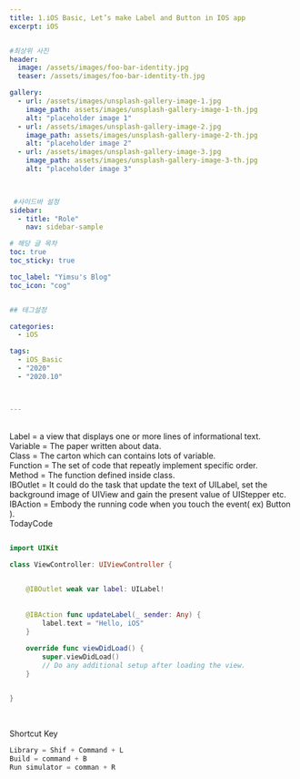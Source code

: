 ```yaml
---
title: 1.iOS Basic, Let’s make Label and Button in IOS app
excerpt: iOS


#최상위 사진
header:
  image: /assets/images/foo-bar-identity.jpg
  teaser: /assets/images/foo-bar-identity-th.jpg

gallery:
  - url: /assets/images/unsplash-gallery-image-1.jpg
    image_path: assets/images/unsplash-gallery-image-1-th.jpg
    alt: "placeholder image 1"
  - url: /assets/images/unsplash-gallery-image-2.jpg
    image_path: assets/images/unsplash-gallery-image-2-th.jpg
    alt: "placeholder image 2"
  - url: /assets/images/unsplash-gallery-image-3.jpg
    image_path: assets/images/unsplash-gallery-image-3-th.jpg
    alt: "placeholder image 3"
    


 #사이드바 설정 
sidebar:
  - title: "Role"
    nav: sidebar-sample

# 해당 글 목차
toc: true
toc_sticky: true

toc_label: "Yimsu's Blog"
toc_icon: "cog"


## 테그설정

categories:
  - iOS

tags:
  - iOS_Basic
  - "2020"
  - "2020.10"



---
```


<br/>
Label = a view that displays one or more lines of informational text.  

<br/>
Variable = The paper written about data.

<br/>
Class = The carton which can contains lots of variable.

<br/>
Function = The set of code that repeatly implement specific order.

<br/>
Method = The function defined inside class.

<br/>
IBOutlet = It could do the task that update the text of UILabel, set the background image of UIView and gain the present value of UIStepper etc.

<br/>
IBAction = Embody the running code when you touch the event( ex) Button ).



<br/>
TodayCode
<br/>

``` swift

import UIKit

class ViewController: UIViewController {

    
    @IBOutlet weak var label: UILabel!
    
    
    @IBAction func updateLabel(_ sender: Any) {
        label.text = "Hello, iOS"
    }
    
    override func viewDidLoad() {
        super.viewDidLoad()
        // Do any additional setup after loading the view.
    }


}

```

<br/>

Shortcut Key
<br/>

``` c
Library = Shif + Command + L
Build = command + B
Run simulator = comman + R
``` 
